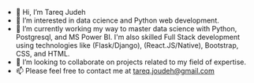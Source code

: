 - 👋 Hi, I’m Tareq Judeh
- 👀 I’m interested in data ccience and Python web development.
- 🌱 I’m currently working my way to master data science with Python,  Postgresql, and MS Power BI. I'm also skilled Full Stack development using technologies like (Flask/Django), (React.JS/Native), Bootstrap, CSS, and HTML.
- 💞️ I’m looking to collaborate on projects related to my field of expertise.
- 📫 Please feel free to contact me at tareq.joudeh@gmail.com

<!---
TareqJudehGithub/TareqJudehGithub is a ✨ special ✨ repository because its `README.md` (this file) appears on your GitHub profile.
You can click the Preview link to take a look at your changes.
--->
